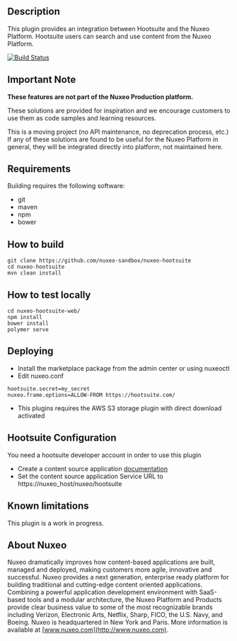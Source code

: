 ## Description
This plugin provides an integration between Hootsuite and the Nuxeo Platform.
Hootsuite users can search and use content from the Nuxeo Platform.

[![Build Status](https://qa.nuxeo.org/jenkins/buildStatus/icon?job=Sandbox/sandbox_nuxeo-hootsuite-master)](https://qa.nuxeo.org/jenkins/job/Sandbox/job/sandbox_nuxeo-hootsuite-master/)

## Important Note

**These features are not part of the Nuxeo Production platform.**

These solutions are provided for inspiration and we encourage customers to use them as code samples and learning resources.

This is a moving project (no API maintenance, no deprecation process, etc.) If any of these solutions are found to be useful for the Nuxeo Platform in general, they will be integrated directly into platform, not maintained here.

## Requirements
Building requires the following software:
- git
- maven
- npm
- bower

## How to build
```
git clone https://github.com/nuxeo-sandbox/nuxeo-hootsuite
cd nuxeo-hootsuite
mvn clean install
```

## How to test locally
```
cd nuxeo-hootsuite-web/
npm install
bower install
polymer serve
```

## Deploying
* Install the marketplace package from the admin center or using nuxeoctl
* Edit nuxeo.conf

```
hootsuite.secret=my_secret
nuxeo.frame.options=ALLOW-FROM https://hootsuite.com/
```

* This plugins requires the AWS S3 storage plugin with direct download activated

## Hootsuite Configuration
You need a hootsuite developer account in order to use this plugin

* Create a content source application [documentation](https://developer.hootsuite.com/docs/add-a-content-source-component)
* Set the content source application Service URL to https://nuxeo_host/nuxeo/hootsuite

## Known limitations
This plugin is a work in progress.

## About Nuxeo
Nuxeo dramatically improves how content-based applications are built, managed and deployed, making customers more agile, innovative and successful. Nuxeo provides a next generation, enterprise ready platform for building traditional and cutting-edge content oriented applications. Combining a powerful application development environment with SaaS-based tools and a modular architecture, the Nuxeo Platform and Products provide clear business value to some of the most recognizable brands including Verizon, Electronic Arts, Netflix, Sharp, FICO, the U.S. Navy, and Boeing. Nuxeo is headquartered in New York and Paris. More information is available at [www.nuxeo.com](http://www.nuxeo.com).
